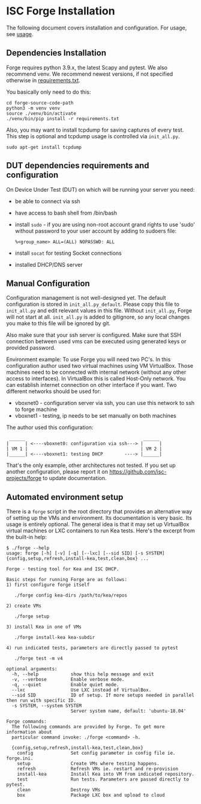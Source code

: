 ISC Forge Installation
======================

The following document covers installation and configuration. For usage, see [usage](usage.md).

Dependencies Installation
-------------------------

Forge requires python 3.9.x, the latest Scapy and pytest. We also recommend venv.
We recommend newest versions, if not specified otherwise in [requirements.txt](../requirements.txt).

You basically only need to do this:

```shell
cd forge-source-code-path
python3 -m venv venv
source ./venv/bin/activate
./venv/bin/pip install -r requirements.txt
```

Also, you may want to install tcpdump for saving captures of every test.
This step is optional and tcpdump usage is controlled via `init_all.py`.

```shell
sudo apt-get install tcpdump
```

DUT dependencies requirements and configuration
-----------------------------------------------

On Device Under Test (DUT) on which will be running your server you need:

* be able to connect via ssh
* have access to bash shell from /bin/bash
* install `sudo` - if you are using non-root account grand rights to use 'sudo'
  without password to your user account by adding to sudoers file:

    `%<group_name> ALL=(ALL) NOPASSWD: ALL`
* install `socat` for testing Socket connections
* installed DHCP/DNS server

Manual Configuration
--------------------

Configuration management is not well-designed yet. The default configuration
is stored in `init_all.py_default`. Please copy this file
to `init_all.py` and edit relevant values in this file.
Without `init_all.py`, Forge will not start at all. `init_all.py` is added
to gitignore, so any local changes you make to this file will be ignored by git.

Also make sure that your ssh server is configured. Make sure that SSH connection between
used vms can be executed using generated keys or provided password.

Environment example:
To use Forge you will need two PC's. In this configuration author used two virtual
machines using VM VirtualBox. Those machines need to be connected with internal network
(without any other access to interfaces). In VirtualBox this is called Host-Only network.
You can establish internet connection on other interface if you want. Two different networks
should be used for:

* vboxnet0 - configuration server via ssh, you can use this network to ssh to forge machine
* vboxnet1 - testing, ip needs to be set manually on both machines

The author used this configuration:

```
 ______                                            ______
|      | <----vboxnet0: configuration via ssh---> |      |
| VM 1 |                                          | VM 2 |
|______| <----vboxnet1: testing DHCP        ----> |______|
```

That's the only example, other architectures not tested. If you set up another configuration,
please report it on <https://github.com/isc-projects/forge> to update documentation.

Automated environment setup
---------------------------

There is a `forge` script in the root directory that provides an alternative way of setting up the
VMs and environment. Its documentation is very basic. Its usage is entirely optional. The general idea
is that it may set up VirtualBox virtual machines or LXC containers to run Kea tests. Here's the
excerpt from the built-in help:

```shell
$ ./forge --help
usage: forge [-h] [-v] [-q] [--lxc] [--sid SID] [-s SYSTEM] {config,setup,refresh,install-kea,test,clean,box} ...

Forge - testing tool for Kea and ISC DHCP.

Basic steps for running Forge are as follows:
1) first configure forge itself

   ./forge config kea-dirs /path/to/kea/repos

2) create VMs

   ./forge setup

3) install Kea in one of VMs

   ./forge install-kea kea-subdir

4) run indicated tests, parameters are directly passed to pytest

   ./forge test -m v4

optional arguments:
  -h, --help            show this help message and exit
  -v, --verbose         Enable verbose mode.
  -q, --quiet           Enable quiet mode.
  --lxc                 Use LXC instead of VirtualBox.
  --sid SID             ID of setup. If more setups needed in parallel then run with specific ID.
  -s SYSTEM, --system SYSTEM
                        Server system name, default: 'ubuntu-18.04'

Forge commands:
  The following commands are provided by Forge. To get more information about
  particular command invoke: ./forge <command> -h.

  {config,setup,refresh,install-kea,test,clean,box}
    config              Set config parameter in config file ie. forge.ini.
    setup               Create VMs where testing happens.
    refresh             Refresh VMs ie. restart and re-provision
    install-kea         Install Kea into VM from indicated repository.
    test                Run tests. Parameters are passed directly to pytest.
    clean               Destroy VMs
    box                 Package LXC box and upload to cloud
```
